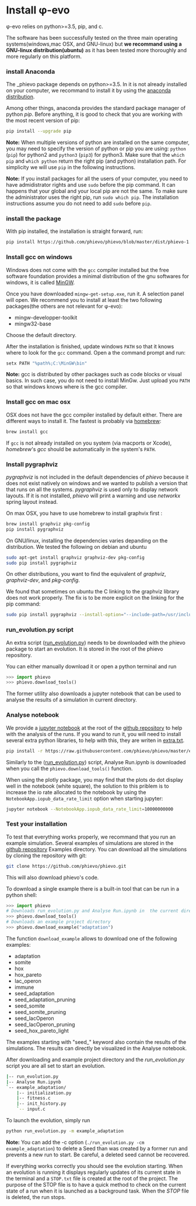 # Install φ-evo

φ-evo relies on python>=3.5, pip, and c.

The software has been successfully tested on the three main operating systems(windows,mac OSX, and GNU-linux) but **we recommand using a GNU-linux distribution(ubuntu)** as it has been tested more thoroughly and more regularly on this platform.


### install Anaconda
The _phievo package depends on python>=3.5.
In it is not already installed on your computer, we recommand to install it by using the [anaconda distribution](https://www.continuum.io/downloads).

Among other things, anaconda provides the standard package manager of python _pip_. Before anything, it is good to check that you are working with the most recent version of pip:

```bash
pip install --upgrade pip
```


**Note:** When multiple versions of python are installed on the same computer, you may need to specify the version of python or pip you are using: `python` (`pip`) for python2 and `python3` (`pip3`) for python3. Make sure that the  `which pip` and `which python` return the right pip (and python) installation path. For simplicity we will use `pip` in the following instructions.

**Note:** If you install packages for all the users of your computer, you need to have admidistrator rights and use `sudo` before the pip command. It can happens that your global and your local pip are not the same. To make sure the administrator uses the right pip, run `sudo which pip`. The installation instructions assume you do not need to add `sudo` before `pip`.

### install the package

With pip installed, the installation is straight forward, run:
```bash
pip install https://github.com/phievo/phievo/blob/master/dist/phievo-1.0.zip?raw=true
```

### Install gcc on windows
Windows does not come with the `gcc` compiler installed but the free software foundation provides a minimal distribution of the gnu softwares for windows, it is called [MinGW](http://mingw.org/).

Once you have downloaded `mingw-get-setup.exe`, run it. A selection panel will open. We recommend you to install at least the two following packages(the others are not relevant for φ-evo):
- mingw-developper-toolkit
- mingw32-base

Choose the default directory.

After the installation is finished, update windows `PATH` so that it knows where to look for the `gcc` command. Open a the command prompt and run:

```bash
setx PATH "%path%;C:\MinGW\bin"
```

**Note:** gcc is distributed by other packages such as code blocks or visual basics. In such case, you do not need to install MinGw. Just upload you `PATH` so that windows knows where is the gcc compiler.

### Install gcc on mac osx
OSX does not have the gcc compiler installed by default either. There are different ways to install it. The fastest is probably via [homebrew](https://brew.sh/):

```bash
brew install gcc
```

If `gcc` is not already installed on you system (via macports or Xcode), _homebrew_\'s _gcc_ should be automatically in the system's `PATH`.


### Install pygraphviz

_pygraphviz_ is not included in the default dependencies of _phievo_ because it does not exist natively on windows and we wanted to publish a version that that runs on all the systems. _pygraphviz_ is used only to display network layouts. If it is not installed, _phievo_ will print a warning and use _networkx_ spring layout instead.

On max OSX, you have to use homebrew to install graphvix first :

```bash
brew install graphviz pkg-config
pip install pygraphviz
```

On GNU/linux, installing the dependencies varies depanding on the distribution. We tested the following on debian and ubuntu

```bash
sudo apt-get install graphviz graphviz-dev pkg-config
sudo pip install pygraphviz
```
On other distributions, you want to find the equivalent of _graphviz_, _graphviz-dev_, and _pkg-config_.

We found that sometimes on ubuntu the C linking to the graphviz library does not work properly. The fix is to  be more explicit on the linking for the pip command:

```bash
sudo pip install pygraphviz --install-option="--include-path=/usr/include/graphviz" --install-option="--library-path=/usr/lib/graphviz/"
```

### run_evolution.py script

An extra script ([run_evolution.py](https://raw.githubusercontent.com/phievo/phievo/master/run_evolution.py)) needs to be downloaded with the phievo package to start an evolution. It is stored in the root of the phievo repository.

You can either manually download it or open a python terminal and run
```python
>>> import phievo
>>> phievo.download_tools()
```

The former utility also downloads a jupyter notebook that can be used to analyse the results of a simulation in current directory.

### Analyse notebook

We provide a [jupyter notebook](https://github.com/phievo/phievo/blob/master/Analyse%20Run.ipynb) at the root of the [github repository](https://github.com/phievo/phievo) to help with the analysis of the runs. If you wand to run it, you will need to install several extra python libraries, to help with this, they are writen in [extra.txt](https://raw.githubusercontent.com/phievo/phievo/master/extra.txt).
```bash
pip install -r https://raw.githubusercontent.com/phievo/phievo/master/extra.txt
```

Similarly to the ([run_evolution.py](https://raw.githubusercontent.com/phievo/phievo/master/run_evolution.py)) script, Analyse Run.ipynb is downloaded when you call the `phievo.download_tools()` function.

When using the plotly package, you may find that the plots do dot display well in the notebook (white square), the solution to this priblem is to increase the io rate allocated to the notebook by using the `NotebookApp.iopub_data_rate_limit` option when starting jupyter:

```bash
jupyter notebook --NotebookApp.iopub_data_rate_limit=10000000000
```

### Test your installation

To test that everything works properly, we recommand that you run an example simulation. Several examples of simulations are stored in the [github repository](https://github.com/phievo/phievo/tree/master/Examples) Examples directory. You can download all the simulations by cloning the repository with git:

```bash
git clone https://github.com/phievo/phievo.git
```

This will also download phievo's code.

To download a single example there is a built-in tool that can be run in a python shell:

```python
>>> import phievo
# Downloads run_evolution.py and Analyse Run.ipynb in  the current directory
>>> phievo.download_tools() 
# Downloads an example project directory
>>> phievo.download_example("adaptation") 
```

The function `download_example` allows to download one of the following examples:

- adaptation
- somite
- hox
- hox_pareto
- lac_operon
- immune
- seed_adaptation
- seed_adaptation_pruning
- seed_somite
- seed_somite_pruning
- seed_lacOperon
- seed_lacOperon_pruning
- seed_hox_pareto_light

The examples starting with "seed_" keyword also contain the results of the simulations. The results can directly be visualized in the Analyse notebook.

After downloading and example project directory and the *run_evolution.py* script you are all set to start an evolution.

```bash
|-- run_evolution.py
|-- Analyse Run.ipynb
`-- example_adaptation/
	|-- initialization.py
	|-- fitness.c
	|-- init_history.py
	`-- input.c
```


To launch the evolution, simply run

```bash
python run_evolution.py -m example_adaptation
```
**Note:**  You can add the -c option (`./run_evolution.py -cm example_adaptation`) to delete a Seed than was created by a former run and prevents a new run to start. Be careful, a deleted seed cannot be recovered.

If everything works correctly you should see the evolution starting. When an evolution is running it displays regularly updates of its current state in the terminal and a `STOP.txt` file is created at the root of the project. The purpose of the STOP file is to have a quick method to check on the current state of a run when it is launched as a background task. When the *STOP* file is deleted, the run stops.

